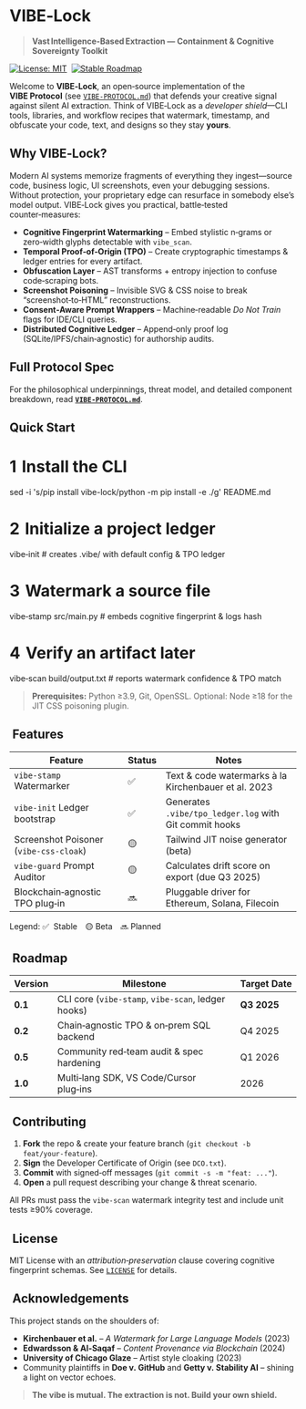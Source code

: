 # VIBE‑Lock

> **Vast Intelligence‑Based Extraction — Containment & Cognitive Sovereignty Toolkit**

[![License: MIT](https://img.shields.io/badge/License-MIT-green.svg)](LICENSE) 
[![Stable Roadmap](https://img.shields.io/badge/roadmap-Q3_2025-orange.svg)](#roadmap)

Welcome to **VIBE‑Lock**, an open‑source implementation of the **VIBE Protocol** (see [`VIBE‑PROTOCOL.md`](./VIBE-PROTOCOL.md)) that defends your creative signal against silent AI extraction.  Think of VIBE‑Lock as a *developer shield*—CLI tools, libraries, and workflow recipes that watermark, timestamp, and obfuscate your code, text, and designs so they stay **yours**.



##  Why VIBE‑Lock?

Modern AI systems memorize fragments of everything they ingest—source code, business logic, UI screenshots, even your debugging sessions.  Without protection, your proprietary edge can resurface in somebody else’s model output.  VIBE‑Lock gives you practical, battle‑tested counter‑measures:

* **Cognitive Fingerprint Watermarking** – Embed stylistic n‑grams or zero‑width glyphs detectable with `vibe_scan`.
* **Temporal Proof‑of‑Origin (TPO)** – Create cryptographic timestamps & ledger entries for every artifact.
* **Obfuscation Layer** – AST transforms + entropy injection to confuse code‑scraping bots.
* **Screenshot Poisoning** – Invisible SVG & CSS noise to break “screenshot‑to‑HTML” reconstructions.
* **Consent‑Aware Prompt Wrappers** – Machine‑readable *Do Not Train* flags for IDE/CLI queries.
* **Distributed Cognitive Ledger** – Append‑only proof log (SQLite/IPFS/chain‑agnostic) for authorship audits.



##  Full Protocol Spec

For the philosophical underpinnings, threat model, and detailed component breakdown, read **[`VIBE‑PROTOCOL.md`](./VIBE-PROTOCOL.md)**.



##  Quick Start


# 1 Install the CLI
sed -i 's/pip install vibe-lock/python -m pip install -e ./g' README.md

# 2 Initialize a project ledger
vibe‑init  # creates .vibe/ with default config & TPO ledger

# 3 Watermark a source file
vibe‑stamp src/main.py  # embeds cognitive fingerprint & logs hash

# 4 Verify an artifact later
vibe‑scan build/output.txt  # reports watermark confidence & TPO match


> **Prerequisites:** Python ≥3.9, Git, OpenSSL.  Optional: Node ≥18 for the JIT CSS poisoning plugin.



##  Features

| Feature                                | Status | Notes                                                  |
| -------------------------------------- | ------ | ------------------------------------------------------ |
| `vibe‑stamp` Watermarker               | ✅      | Text & code watermarks à la Kirchenbauer et al. 2023   |
| `vibe‑init` Ledger bootstrap           | ✅      | Generates `.vibe/tpo_ledger.log` with Git commit hooks |
| Screenshot Poisoner (`vibe‑css‑cloak`) | 🟡     | Tailwind JIT noise generator (beta)                    |
| `vibe‑guard` Prompt Auditor            | 🟡     | Calculates drift score on export (due Q3 2025)         |
| Blockchain‑agnostic TPO plug‑in        | 🔜     | Pluggable driver for Ethereum, Solana, Filecoin        |

Legend: ✅  Stable 🟡 Beta 🔜 Planned



##  Roadmap

| Version | Milestone                                          | Target Date |
| ------- | -------------------------------------------------- | ----------- |
| **0.1** | CLI core (`vibe‑stamp`, `vibe‑scan`, ledger hooks) | **Q3 2025** |
| **0.2** | Chain‑agnostic TPO & on‑prem SQL backend           | Q4 2025     |
| **0.5** | Community red‑team audit & spec hardening          | Q1 2026     |
| **1.0** | Multi‑lang SDK, VS Code/Cursor plug‑ins            | 2026        |



##  Contributing

1. **Fork** the repo & create your feature branch (`git checkout -b feat/your‑feature`).
2. **Sign** the Developer Certificate of Origin (see `DCO.txt`).
3. **Commit** with signed‑off messages (`git commit -s -m "feat: ..."`).
4. **Open** a pull request describing your change & threat scenario.

All PRs must pass the `vibe‑scan` watermark integrity test and include unit tests ≥90% coverage.



##  License

MIT License with an *attribution‑preservation* clause covering cognitive fingerprint schemas.  See [`LICENSE`](./LICENSE) for details.



##  Acknowledgements

This project stands on the shoulders of:

* **Kirchenbauer et al.** – *A Watermark for Large Language Models* (2023)
* **Edwardsson & Al‑Saqaf** – *Content Provenance via Blockchain* (2024)
* **University of Chicago Glaze** – Artist style cloaking (2023)
* Community plaintiffs in **Doe v. GitHub** and **Getty v. Stability AI** – shining a light on vector echoes.



> **The vibe is mutual. The extraction is not.  Build your own shield.**
